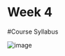﻿# Week 4
#Course Syllabus

![image](https://user-images.githubusercontent.com/7067720/149883710-92a7ab23-b51c-4e42-ae39-5066b2d24e05.png)

